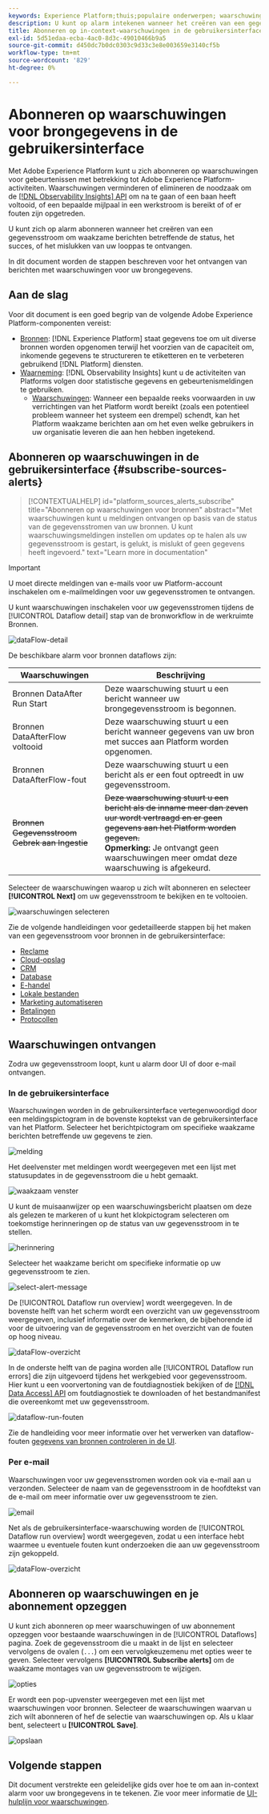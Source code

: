 ```yaml
---
keywords: Experience Platform;thuis;populaire onderwerpen; waarschuwingen
description: U kunt op alarm intekenen wanneer het creëren van een gegevensstroom, om waakzame berichten betreffende de status, het succes, of het mislukken van uw stroom te ontvangen in werking stellen.
title: Abonneren op in-context-waarschuwingen in de gebruikersinterface
exl-id: 5d51edaa-ecba-4ac0-8d3c-49010466b9a5
source-git-commit: d450dc7b0dc0303c9d33c3e8e003659e3140cf5b
workflow-type: tm+mt
source-wordcount: '829'
ht-degree: 0%

---
```


# Abonneren op waarschuwingen voor brongegevens in de gebruikersinterface

Met Adobe Experience Platform kunt u zich abonneren op waarschuwingen voor gebeurtenissen met betrekking tot Adobe Experience Platform-activiteiten. Waarschuwingen verminderen of elimineren de noodzaak om de [[!DNL Observability Insights] API](../../../observability/api/overview.md) om na te gaan of een baan heeft voltooid, of een bepaalde mijlpaal in een werkstroom is bereikt of of er fouten zijn opgetreden.

U kunt zich op alarm abonneren wanneer het creëren van een gegevensstroom om waakzame berichten betreffende de status, het succes, of het mislukken van uw looppas te ontvangen.

In dit document worden de stappen beschreven voor het ontvangen van berichten met waarschuwingen voor uw brongegevens.

## Aan de slag

Voor dit document is een goed begrip van de volgende Adobe Experience Platform-componenten vereist:

* [Bronnen](../../home.md): [!DNL Experience Platform] staat gegevens toe om uit diverse bronnen worden opgenomen terwijl het voorzien van de capaciteit om, inkomende gegevens te structureren te etiketteren en te verbeteren gebruikend [!DNL Platform] diensten.
* [Waarneming](../../../observability/home.md): [!DNL Observability Insights] kunt u de activiteiten van Platforms volgen door statistische gegevens en gebeurtenismeldingen te gebruiken.
   * [Waarschuwingen](../../../observability/alerts/overview.md): Wanneer een bepaalde reeks voorwaarden in uw verrichtingen van het Platform wordt bereikt (zoals een potentieel probleem wanneer het systeem een drempel) schendt, kan het Platform waakzame berichten aan om het even welke gebruikers in uw organisatie leveren die aan hen hebben ingetekend.

## Abonneren op waarschuwingen in de gebruikersinterface {#subscribe-sources-alerts}

>[!CONTEXTUALHELP]
>id="platform_sources_alerts_subscribe"
>title="Abonneren op waarschuwingen voor bronnen"
>abstract="Met waarschuwingen kunt u meldingen ontvangen op basis van de status van de gegevensstromen van uw bronnen. U kunt waarschuwingsmeldingen instellen om updates op te halen als uw gegevensstroom is gestart, is gelukt, is mislukt of geen gegevens heeft ingevoerd."
>text="Learn more in documentation"

>[!IMPORTANT]
>
>U moet directe meldingen van e-mails voor uw Platform-account inschakelen om e-mailmeldingen voor uw gegevensstromen te ontvangen.

U kunt waarschuwingen inschakelen voor uw gegevensstromen tijdens de [!UICONTROL Dataflow detail] stap van de bronworkflow in de werkruimte Bronnen.

![dataFlow-detail](../../images/tutorials/alerts/dataflow-detail.png)

De beschikbare alarm voor bronnen dataflows zijn:

| Waarschuwingen | Beschrijving |
| --- | --- |
| Bronnen DataAfter Run Start | Deze waarschuwing stuurt u een bericht wanneer uw brongegevensstroom is begonnen. |
| Bronnen DataAfterFlow voltooid | Deze waarschuwing stuurt u een bericht wanneer gegevens van uw bron met succes aan Platform worden opgenomen. |
| Bronnen DataAfterFlow-fout | Deze waarschuwing stuurt u een bericht als er een fout optreedt in uw gegevensstroom. |
| ~~Bronnen Gegevensstroom Gebrek aan Ingestie~~ | ~~Deze waarschuwing stuurt u een bericht als de inname meer dan zeven uur wordt vertraagd en er geen gegevens aan het Platform worden gegeven.~~ <br>**Opmerking:** Je ontvangt geen waarschuwingen meer omdat deze waarschuwing is afgekeurd. |

Selecteer de waarschuwingen waarop u zich wilt abonneren en selecteer **[!UICONTROL Next]** om uw gegevensstroom te bekijken en te voltooien.

![waarschuwingen selecteren](../../images/tutorials/alerts/select-alerts.png)

Zie de volgende handleidingen voor gedetailleerde stappen bij het maken van een gegevensstroom voor bronnen in de gebruikersinterface:

* [Reclame](./dataflow/advertising.md)
* [Cloud-opslag](./dataflow/batch/cloud-storage.md)
* [CRM](./dataflow/crm.md)
* [Database](./dataflow/databases.md)
* [E-handel](./dataflow/ecommerce.md)
* [Lokale bestanden](./create/local-system/local-file-upload.md)
* [Marketing automatiseren](./dataflow/marketing-automation.md)
* [Betalingen](./dataflow/payments.md)
* [Protocollen](./dataflow/protocols.md)

## Waarschuwingen ontvangen

Zodra uw gegevensstroom loopt, kunt u alarm door UI of door e-mail ontvangen.

### In de gebruikersinterface

Waarschuwingen worden in de gebruikersinterface vertegenwoordigd door een meldingspictogram in de bovenste koptekst van de gebruikersinterface van het Platform. Selecteer het berichtpictogram om specifieke waakzame berichten betreffende uw gegevens te zien.

![melding](../../images/tutorials/alerts/notification.png)

Het deelvenster met meldingen wordt weergegeven met een lijst met statusupdates in de gegevensstroom die u hebt gemaakt.

![waakzaam venster](../../images/tutorials/alerts/alert-window.png)

U kunt de muisaanwijzer op een waarschuwingsbericht plaatsen om deze als gelezen te markeren of u kunt het klokpictogram selecteren om toekomstige herinneringen op de status van uw gegevensstroom in te stellen.

![herinnering](../../images/tutorials/alerts/remind-me.png)

Selecteer het waakzame bericht om specifieke informatie op uw gegevensstroom te zien.

![select-alert-message](../../images/tutorials/alerts/select-alert-message.png)

De [!UICONTROL Dataflow run overview] wordt weergegeven. In de bovenste helft van het scherm wordt een overzicht van uw gegevensstroom weergegeven, inclusief informatie over de kenmerken, de bijbehorende id voor de uitvoering van de gegevensstroom en het overzicht van de fouten op hoog niveau.

![dataFlow-overzicht](../../images/tutorials/alerts/dataflow-overview.png)

In de onderste helft van de pagina worden alle [!UICONTROL Dataflow run errors] die zijn uitgevoerd tijdens het werkgebied voor gegevensstroom. Hier kunt u een voorvertoning van de foutdiagnostiek bekijken of de [[!DNL Data Access] API](https://www.adobe.io/experience-platform-apis/references/data-access/) om foutdiagnostiek te downloaden of het bestandmanifest die overeenkomt met uw gegevensstroom.

![dataflow-run-fouten](../../images/tutorials/alerts/dataflow-run-error.png)

Zie de handleiding voor meer informatie over het verwerken van dataflow-fouten [gegevens van bronnen controleren in de UI](../../../dataflows/ui/monitor-sources.md).

### Per e-mail

Waarschuwingen voor uw gegevensstromen worden ook via e-mail aan u verzonden. Selecteer de naam van de gegevensstroom in de hoofdtekst van de e-mail om meer informatie over uw gegevensstroom te zien.

![email](../../images/tutorials/alerts/email.png)

Net als de gebruikersinterface-waarschuwing worden de [!UICONTROL Dataflow run overview] wordt weergegeven, zodat u een interface hebt waarmee u eventuele fouten kunt onderzoeken die aan uw gegevensstroom zijn gekoppeld.

![dataFlow-overzicht](../../images/tutorials/alerts/dataflow-overview.png)

## Abonneren op waarschuwingen en je abonnement opzeggen

U kunt zich abonneren op meer waarschuwingen of uw abonnement opzeggen voor bestaande waarschuwingen in de [!UICONTROL Dataflows] pagina. Zoek de gegevensstroom die u maakt in de lijst en selecteer vervolgens de ovalen (`...`) om een vervolgkeuzemenu met opties weer te geven. Selecteer vervolgens **[!UICONTROL Subscribe alerts]** om de waakzame montages van uw gegevensstroom te wijzigen.

![opties](../../images/tutorials/alerts/options.png)

Er wordt een pop-upvenster weergegeven met een lijst met waarschuwingen voor bronnen. Selecteer de waarschuwingen waarvan u zich wilt abonneren of hef de selectie van waarschuwingen op. Als u klaar bent, selecteert u **[!UICONTROL Save]**.

![opslaan](../../images/tutorials/alerts/save.png)

## Volgende stappen

Dit document verstrekte een geleidelijke gids over hoe te om aan in-context alarm voor uw brongegevens in te tekenen. Zie voor meer informatie de [UI-hulplijn voor waarschuwingen](../../../observability/alerts/ui.md).